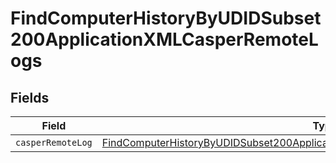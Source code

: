 # FindComputerHistoryByUDIDSubset200ApplicationXMLCasperRemoteLogs


## Fields

| Field                                                                                                                                                                                         | Type                                                                                                                                                                                          | Required                                                                                                                                                                                      | Description                                                                                                                                                                                   |
| --------------------------------------------------------------------------------------------------------------------------------------------------------------------------------------------- | --------------------------------------------------------------------------------------------------------------------------------------------------------------------------------------------- | --------------------------------------------------------------------------------------------------------------------------------------------------------------------------------------------- | --------------------------------------------------------------------------------------------------------------------------------------------------------------------------------------------- |
| `casperRemoteLog`                                                                                                                                                                             | [FindComputerHistoryByUDIDSubset200ApplicationXMLCasperRemoteLogsCasperRemoteLog](../../models/operations/findcomputerhistorybyudidsubset200applicationxmlcasperremotelogscasperremotelog.md) | :heavy_minus_sign:                                                                                                                                                                            | N/A                                                                                                                                                                                           |